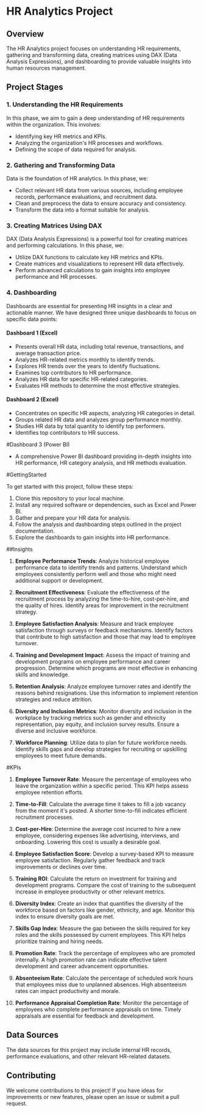 

# HR Analytics Project

## Overview

The HR Analytics project focuses on understanding HR requirements, gathering and transforming data, creating matrices using DAX (Data Analysis Expressions), and dashboarding to provide valuable insights into human resources management.

## Project Stages

### 1. Understanding the HR Requirements

In this phase, we aim to gain a deep understanding of HR requirements within the organization. This involves:

- Identifying key HR metrics and KPIs.
- Analyzing the organization's HR processes and workflows.
- Defining the scope of data required for analysis.

### 2. Gathering and Transforming Data

Data is the foundation of HR analytics. In this phase, we:

- Collect relevant HR data from various sources, including employee records, performance evaluations, and recruitment data.
- Clean and preprocess the data to ensure accuracy and consistency.
- Transform the data into a format suitable for analysis.

### 3. Creating Matrices Using DAX

DAX (Data Analysis Expressions) is a powerful tool for creating matrices and performing calculations. In this phase, we:

- Utilize DAX functions to calculate key HR metrics and KPIs.
- Create matrices and visualizations to represent HR data effectively.
- Perform advanced calculations to gain insights into employee performance and HR processes.

### 4. Dashboarding

Dashboards are essential for presenting HR insights in a clear and actionable manner. We have designed three unique dashboards to focus on specific data points:

#### Dashboard 1 (Excel)

- Presents overall HR data, including total revenue, transactions, and average transaction price.
- Analyzes HR-related metrics monthly to identify trends.
- Explores HR trends over the years to identify fluctuations.
- Examines top contributors to HR performance.
- Analyzes HR data for specific HR-related categories.
- Evaluates HR methods to determine the most effective strategies.

#### Dashboard 2 (Excel)

- Concentrates on specific HR aspects, analyzing HR categories in detail.
- Groups related HR data and analyzes group performance monthly.
- Studies HR data by total quantity to identify top performers.
- Identifies top contributors to HR success.

#Dashboard 3 (Power BI)

- A comprehensive Power BI dashboard providing in-depth insights into HR performance, HR category analysis, and HR methods evaluation.

#GettingStarted

To get started with this project, follow these steps:

1. Clone this repository to your local machine.
2. Install any required software or dependencies, such as Excel and Power BI.
3. Gather and prepare your HR data for analysis.
4. Follow the analysis and dashboarding steps outlined in the project documentation.
5. Explore the dashboards to gain insights into HR performance.




##Insights

1. **Employee Performance Trends**: Analyze historical employee performance data to identify trends and patterns. Understand which employees consistently perform well and those who might need additional support or development.

2. **Recruitment Effectiveness**: Evaluate the effectiveness of the recruitment process by analyzing the time-to-hire, cost-per-hire, and the quality of hires. Identify areas for improvement in the recruitment strategy.

3. **Employee Satisfaction Analysis**: Measure and track employee satisfaction through surveys or feedback mechanisms. Identify factors that contribute to high satisfaction and those that may lead to employee turnover.

4. **Training and Development Impact**: Assess the impact of training and development programs on employee performance and career progression. Determine which programs are most effective in enhancing skills and knowledge.

5. **Retention Analysis**: Analyze employee turnover rates and identify the reasons behind resignations. Use this information to implement retention strategies and reduce attrition.

6. **Diversity and Inclusion Metrics**: Monitor diversity and inclusion in the workplace by tracking metrics such as gender and ethnicity representation, pay equity, and inclusion survey results. Ensure a diverse and inclusive workforce.

7. **Workforce Planning**: Utilize data to plan for future workforce needs. Identify skills gaps and develop strategies for recruiting or upskilling employees to meet future demands.

#KPIs

1. **Employee Turnover Rate**: Measure the percentage of employees who leave the organization within a specific period. This KPI helps assess employee retention efforts.

2. **Time-to-Fill**: Calculate the average time it takes to fill a job vacancy from the moment it's posted. A shorter time-to-fill indicates efficient recruitment processes.

3. **Cost-per-Hire**: Determine the average cost incurred to hire a new employee, considering expenses like advertising, interviews, and onboarding. Lowering this cost is usually a desirable goal.

4. **Employee Satisfaction Score**: Develop a survey-based KPI to measure employee satisfaction. Regularly gather feedback and track improvements or declines over time.

5. **Training ROI**: Calculate the return on investment for training and development programs. Compare the cost of training to the subsequent increase in employee productivity or other relevant metrics.

6. **Diversity Index**: Create an index that quantifies the diversity of the workforce based on factors like gender, ethnicity, and age. Monitor this index to ensure diversity goals are met.

7. **Skills Gap Index**: Measure the gap between the skills required for key roles and the skills possessed by current employees. This KPI helps prioritize training and hiring needs.

8. **Promotion Rate**: Track the percentage of employees who are promoted internally. A high promotion rate can indicate effective talent development and career advancement opportunities.

9. **Absenteeism Rate**: Calculate the percentage of scheduled work hours that employees miss due to unplanned absences. High absenteeism rates can impact productivity and morale.

10. **Performance Appraisal Completion Rate**: Monitor the percentage of employees who complete performance appraisals on time. Timely appraisals are essential for feedback and development.


## Data Sources

The data sources for this project may include internal HR records, performance evaluations, and other relevant HR-related datasets.

## Contributing

We welcome contributions to this project! If you have ideas for improvements or new features, please open an issue or submit a pull request.


